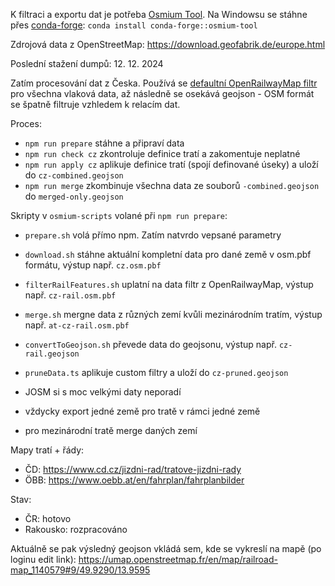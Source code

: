 K filtraci a exportu dat je potřeba [Osmium Tool](https://osmcode.org/osmium-tool/). Na Windowsu se stáhne přes [conda-forge](https://conda-forge.org/download/): `conda install conda-forge::osmium-tool`

Zdrojová data z OpenStreetMap: https://download.geofabrik.de/europe.html

Poslední stažení dumpů: 12. 12. 2024

Zatím procesování dat z Česka. Používá se [defaultní OpenRailwayMap filtr](https://github.com/OpenRailwayMap/OpenRailwayMap-CartoCSS/blob/master/SETUP.md#load-osm-data-into-the-database) pro všechna vlaková data, až následně se osekává geojson - OSM formát se špatně filtruje vzhledem k relacím dat.

Proces:
- `npm run prepare` stáhne a připraví data
- `npm run check cz` zkontroluje definice tratí a zakomentuje neplatné
- `npm run apply cz` aplikuje definice tratí (spojí definované úseky) a uloží do `cz-combined.geojson`
- `npm run merge` zkombinuje všechna data ze souborů `-combined.geojson` do `merged-only.geojson`

Skripty v `osmium-scripts` volané při `npm run prepare`:
- `prepare.sh` volá přímo npm. Zatím natvrdo vepsané parametry
- `download.sh` stáhne aktuální kompletní data pro dané země v osm.pbf formátu, výstup např. `cz.osm.pbf`
- `filterRailFeatures.sh` uplatní na data filtr z OpenRailwayMap, výstup např. `cz-rail.osm.pbf`
- `merge.sh` mergne data z různých zemí kvůli mezinárodním tratím, výstup např. `at-cz-rail.osm.pbf`
- `convertToGeojson.sh` převede data do geojsonu, výstup např. `cz-rail.geojson`
- `pruneData.ts` aplikuje custom filtry a uloží do `cz-pruned.geojson`


- JOSM si s moc velkými daty neporadí
- vždycky export jedné země pro tratě v rámci jedné země
- pro mezinárodní tratě merge daných zemí

Mapy tratí + řády:
- ČD: https://www.cd.cz/jizdni-rad/tratove-jizdni-rady
- ÖBB: https://www.oebb.at/en/fahrplan/fahrplanbilder

Stav:
- ČR: hotovo
- Rakousko: rozpracováno


Aktuálně se pak výsledný geojson vkládá sem, kde se vykreslí na mapě (po loginu edit link): https://umap.openstreetmap.fr/en/map/railroad-map_1140579#9/49.9290/13.9595
